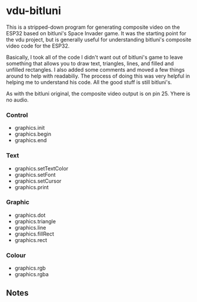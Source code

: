 # vdu-bitluni

This is a stripped-down program for generating composite video on the ESP32 based on bitluni's Space Invader game. It was the starting point for the vdu project, but is generally useful for understanding bitluni's composite video code for the ESP32.

Basically, I took all of the code I didn't want out of bitluni's game to leave something that allows you to draw text, triangles, lines, and filled and unfilled rectangles. I also added some comments and moved a few things around to help with readabiliy. The process of doing this was very helpful in helping me to understand his code. All the good stuff is still bitluni's.

As with the bitluni original, the composite video output is on pin 25. Yhere is no audio.

### Control
- graphics.init
- graphics.begin
- graphics.end

### Text
- graphics.setTextColor
- graphics.setFont
- graphics.setCursor
- graphics.print

### Graphic
- graphics.dot
- graphics.triangle
- graphics.line
- graphics.fillRect
- graphics.rect

### Colour
- graphics.rgb
- graphics.rgba

## Notes

